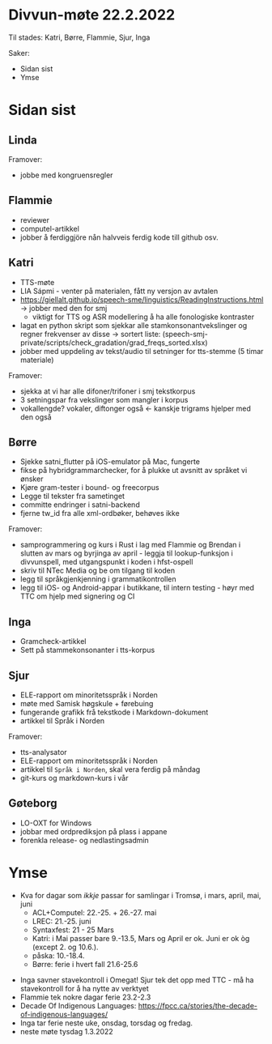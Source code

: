 # Divvun-møte 22.2.2022

Til stades: Katri, Børre, Flammie, Sjur, Inga

Saker:
* Sidan sist
* Ymse

# Sidan sist

## Linda

Framover:
- jobbe med kongruensregler

## Flammie
* reviewer
* computel-artikkel
* jobber å ferdiggjöre nån halvveis ferdig kode till github osv.

## Katri
* TTS-møte
* LIA Sápmi - venter på materialen, fått ny versjon av avtalen
* <https://giellalt.github.io/speech-sme/linguistics/ReadingInstructions.html> -> jobber med den for smj 
    * viktigt for TTS og ASR modellering å ha alle fonologiske kontraster 
* lagat en python skript som sjekkar alle stamkonsonantvekslinger og regner frekvenser av disse -> sortert liste: (speech-smj-private/scripts/check_gradation/grad_freqs_sorted.xlsx)
* jobber med uppdeling av tekst/audio til setninger  for tts-stemme (5 timar materiale)

Framover:
* sjekka at vi har alle difoner/trifoner i smj tekstkorpus
* 3 setningspar fra vekslinger som mangler i korpus
* vokallengde? vokaler, diftonger også <- kanskje trigrams hjelper med den også

## Børre
* Sjekke satni_flutter på iOS-emulator på Mac, fungerte
* fikse på hybridgrammarchecker, for å plukke ut avsnitt av språket vi ønsker
* Kjøre gram-tester i bound- og freecorpus
* Legge til tekster fra sametinget
* committe endringer i satni-backend
* fjerne tw_id fra alle xml-ordbøker, behøves ikke

Framover:
- samprogrammering og kurs i Rust i lag med Flammie og Brendan i slutten av mars og
  byrjinga av april - leggja til lookup-funksjon i divvunspell, med utgangspunkt i
  koden i hfst-ospell
- skriv til NTec Media og be om tilgang til koden
- legg til språkgjenkjenning i grammatikontrollen
- legg til iOS- og Android-appar i butikkane, til intern testing - høyr med TTC om hjelp med signering og CI

## Inga
* Gramcheck-artikkel
* Sett på stammekonsonanter i tts-korpus

## Sjur
- ELE-rapport om minoritetsspråk i Norden
- møte med Samisk høgskule + førebuing
- fungerande grafikk frå tekstkode i Markdown-dokument
- artikkel til Språk i Norden

Framover:
- tts-analysator
- ELE-rapport om minoritetsspråk i Norden
- artikkel til `Språk i Norden`, skal vera ferdig på måndag
- git-kurs og markdown-kurs i vår

## Gøteborg
- LO-OXT for Windows
- jobbar med ordprediksjon på plass i appane
- forenkla release- og nedlastingsadmin

# Ymse
- Kva for dagar som *ikkje* passar for samlingar i Tromsø, i mars, april, mai, juni
    - ACL+Computel: 22.-25. + 26.-27. mai
    - LREC: 21.-25. juni
    - Syntaxfest: 21 - 25 Mars
    - Katri: i Mai passer bare 9.-13.5, Mars og April er ok. Juni er ok òg (except 2. og 10.6.).
    - påska: 10.-18.4.
    - Børre: ferie i hvert fall 21.6-25.6
* Inga savner stavekontroll i Omegat! Sjur tek det opp med TTC - må ha stavekontroll
  for å ha nytte av verktyet
* Flammie tek nokre dagar ferie 23.2-2.3
* Decade Of Indigenous Languages: 
  <https://fpcc.ca/stories/the-decade-of-indigenous-languages/>
* Inga tar ferie neste uke, onsdag, torsdag og fredag.
* neste møte tysdag 1.3.2022
